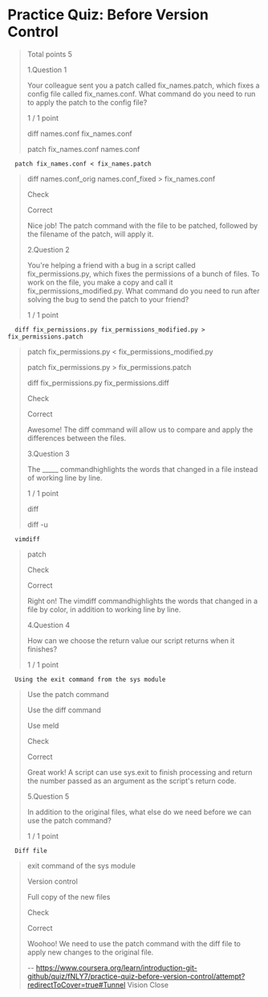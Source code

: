 # Practice Quiz: Before Version Control
> 
> Total points 5
> 
>  1.Question 1
> 
> Your colleague sent you a patch called fix_names.patch, which fixes a config file called fix_names.conf. What command do you need to run to apply the patch to the config file?
> 
> 1 / 1 point 
> 
>  diff names.conf fix_names.conf 
> 
>  patch fix_names.conf names.conf 
> 

      patch fix_names.conf < fix_names.patch 
> 
>  diff names.conf_orig names.conf_fixed > fix_names.conf 
> 
> Check
> 
> Correct
> 
> Nice job! The patch command with the file to be patched, followed by the filename of the patch, will apply it.
> 
>  2.Question 2
> 
> You're helping a friend with a bug in a script called fix_permissions.py, which fixes the permissions of a bunch of files. To work on the file, you make a copy and call it fix_permissions_modified.py. What command do you need to run after solving the bug to send the patch to your friend?
> 
> 1 / 1 point 
> 

      diff fix_permissions.py fix_permissions_modified.py > fix_permissions.patch 
> 
>  patch fix_permissions.py < fix_permissions_modified.py 
> 
>  patch fix_permissions.py > fix_permissions.patch 
> 
>  diff fix_permissions.py fix_permissions.diff 
> 
> Check
> 
> Correct
> 
> Awesome! The diff command will allow us to compare and apply the differences between the files.
> 
>  3.Question 3
> 
> The _____ commandhighlights the words that changed in a file instead of working line by line.
> 
> 1 / 1 point 
> 
>  diff 
> 
>  diff -u 
> 

      vimdiff 
> 
>  patch 
> 
> Check
> 
> Correct
> 
> Right on! The vimdiff commandhighlights the words that changed in a file by color, in addition to working line by line.
> 
>  4.Question 4
> 
> How can we choose the return value our script returns when it finishes?
> 
> 1 / 1 point 
> 

      Using the exit command from the sys module 
> 
>  Use the patch command 
> 
>  Use the diff command 
> 
>  Use meld 
> 
> Check
> 
> Correct
> 
> Great work! A script can use sys.exit to finish processing and return the number passed as an argument as the script's return code.
> 
>  5.Question 5
> 
> In addition to the original files, what else do we need before we can use the patch command?
> 
> 1 / 1 point 
> 

      Diff file 
> 
>  exit command of the sys module 
> 
>  Version control 
> 
>  Full copy of the new files 
> 
> Check
> 
> Correct
> 
> Woohoo! We need to use the patch command with the diff file to apply new changes to the original file.
>
> -- https://www.coursera.org/learn/introduction-git-github/quiz/fNLY7/practice-quiz-before-version-control/attempt?redirectToCover=true#Tunnel Vision Close
